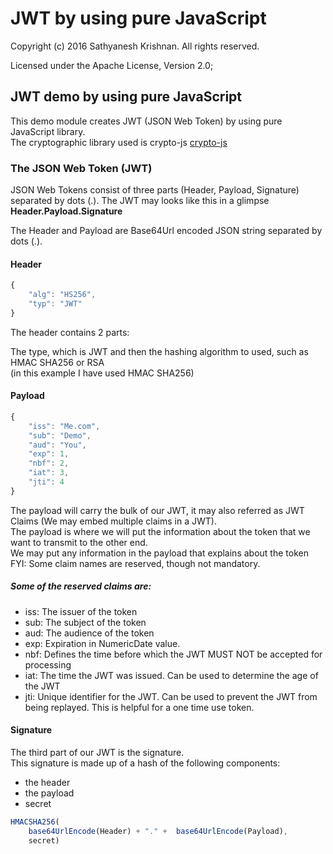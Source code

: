 # JWT by using pure JavaScript 
Copyright (c) 2016 Sathyanesh Krishnan. All rights reserved.

Licensed under the Apache License, Version 2.0;



## JWT demo by using pure JavaScript 
This demo module creates JWT (JSON Web Token) by using pure JavaScript library.  
The cryptographic library used is crypto-js 
[crypto-js](https://github.com/brix/crypto-js)


### The JSON Web Token (JWT) 

JSON Web Tokens consist of three parts (Header, Payload, Signature) separated by dots (.).
The JWT may looks like this in a glimpse   
**Header.Payload.Signature**  

The Header and Payload are Base64Url encoded JSON string separated by dots (.).

#### Header

```javascript
{ 
    "alg": "HS256", 
    "typ": "JWT" 
}
```

The header contains 2 parts:  

The type, which is JWT and then the hashing algorithm to used, such as HMAC SHA256 or RSA  
(in this example I have used HMAC SHA256)  


#### Payload

```javascript
{ 
    "iss": "Me.com",
    "sub": "Demo",
    "aud": "You",
    "exp": 1,
    "nbf": 2,
    "iat": 3,
    "jti": 4
}
```

The payload will carry the bulk of our JWT, it may also referred as JWT Claims (We may embed multiple claims in a JWT).  
The payload is where we will put the information about the token that we want to transmit to the other end.  
We may put any information in the payload that explains about the token  
FYI: Some claim names are reserved, though not mandatory.

##### Some of the reserved claims are:
* iss: The issuer of the token
* sub: The subject of the token
* aud: The audience of the token
* exp: Expiration in NumericDate value. 
* nbf: Defines the time before which the JWT MUST NOT be accepted for processing
* iat: The time the JWT was issued. Can be used to determine the age of the JWT
* jti: Unique identifier for the JWT. Can be used to prevent the JWT from being replayed. This is helpful for a one time use token.



#### Signature

The third part of our JWT is the signature.   
This signature is made up of a hash of the following components:

* the header
* the payload
* secret

```javascript
HMACSHA256( 
    base64UrlEncode(Header) + "." +  base64UrlEncode(Payload),
    secret)
```




